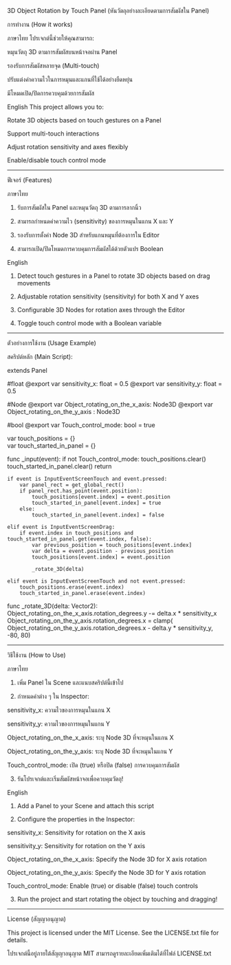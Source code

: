 3D Object Rotation by Touch Panel (หันวัตถุอย่างละเอียดตามการสัมผัสใน Panel)

การทำงาน (How it works)

ภาษาไทย
โปรเจกต์นี้ช่วยให้คุณสามารถ:

หมุนวัตถุ 3D ตามการสัมผัสบนหน้าจอผ่าน Panel

รองรับการสัมผัสหลายจุด (Multi-touch)

ปรับแต่งค่าความไวในการหมุนและแกนที่ใช้ได้อย่างยืดหยุ่น

มีโหมดเปิด/ปิดการควบคุมด้วยการสัมผัส


English
This project allows you to:

Rotate 3D objects based on touch gestures on a Panel

Support multi-touch interactions

Adjust rotation sensitivity and axes flexibly

Enable/disable touch control mode



---

ฟีเจอร์ (Features)

ภาษาไทย

1. รับการสัมผัสใน Panel และหมุนวัตถุ 3D ตามการลากนิ้ว


2. สามารถกำหนดค่าความไว (sensitivity) ของการหมุนในแกน X และ Y


3. รองรับการตั้งค่า Node 3D สำหรับแกนหมุนที่ต้องการใน Editor


4. สามารถเปิด/ปิดโหมดการควบคุมการสัมผัสได้ด้วยตัวแปร Boolean



English

1. Detect touch gestures in a Panel to rotate 3D objects based on drag movements


2. Adjustable rotation sensitivity (sensitivity) for both X and Y axes


3. Configurable 3D Nodes for rotation axes through the Editor


4. Toggle touch control mode with a Boolean variable




---

ตัวอย่างการใช้งาน (Usage Example)

สคริปต์หลัก (Main Script):

extends Panel

#float
@export var sensitivity_x: float = 0.5
@export var sensitivity_y: float = 0.5 

#Node
@export var Object_rotating_on_the_x_axis: Node3D
@export var Object_rotating_on_the_y_axis : Node3D

#bool
@export var Touch_control_mode: bool = true 

var touch_positions = {}  
var touch_started_in_panel = {}  

func _input(event):
	if not Touch_control_mode:
		touch_positions.clear()
		touch_started_in_panel.clear()
		return

	if event is InputEventScreenTouch and event.pressed:
		var panel_rect = get_global_rect()
		if panel_rect.has_point(event.position):
			touch_positions[event.index] = event.position
			touch_started_in_panel[event.index] = true
		else:
			touch_started_in_panel[event.index] = false

	elif event is InputEventScreenDrag:
		if event.index in touch_positions and touch_started_in_panel.get(event.index, false):
			var previous_position = touch_positions[event.index]
			var delta = event.position - previous_position
			touch_positions[event.index] = event.position  
			
			_rotate_3D(delta)

	elif event is InputEventScreenTouch and not event.pressed:
		touch_positions.erase(event.index)
		touch_started_in_panel.erase(event.index)

func _rotate_3D(delta: Vector2):
	Object_rotating_on_the_x_axis.rotation_degrees.y -= delta.x * sensitivity_x
	Object_rotating_on_the_y_axis.rotation_degrees.x = clamp(
		Object_rotating_on_the_y_axis.rotation_degrees.x - delta.y * sensitivity_y, -80, 80)


---

วิธีใช้งาน (How to Use)

ภาษาไทย

1. เพิ่ม Panel ใน Scene และแนบสคริปต์นี้เข้าไป


2. กำหนดค่าต่าง ๆ ใน Inspector:

sensitivity_x: ความไวของการหมุนในแกน X

sensitivity_y: ความไวของการหมุนในแกน Y

Object_rotating_on_the_x_axis: ระบุ Node 3D ที่จะหมุนในแกน X

Object_rotating_on_the_y_axis: ระบุ Node 3D ที่จะหมุนในแกน Y

Touch_control_mode: เปิด (true) หรือปิด (false) การควบคุมการสัมผัส



3. รันโปรเจกต์และเริ่มสัมผัสหน้าจอเพื่อควบคุมวัตถุ!



English

1. Add a Panel to your Scene and attach this script


2. Configure the properties in the Inspector:

sensitivity_x: Sensitivity for rotation on the X axis

sensitivity_y: Sensitivity for rotation on the Y axis

Object_rotating_on_the_x_axis: Specify the Node 3D for X axis rotation

Object_rotating_on_the_y_axis: Specify the Node 3D for Y axis rotation

Touch_control_mode: Enable (true) or disable (false) touch controls



3. Run the project and start rotating the object by touching and dragging!




---

License (สัญญาอนุญาต)

This project is licensed under the MIT License. See the LICENSE.txt file for details.

โปรเจกต์นี้อยู่ภายใต้สัญญาอนุญาต MIT สามารถดูรายละเอียดเพิ่มเติมได้ที่ไฟล์ LICENSE.txt
